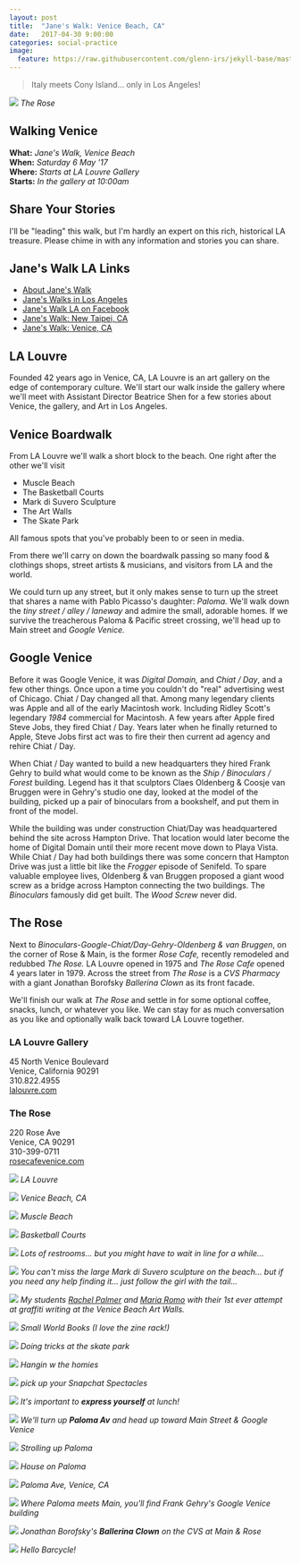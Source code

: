 ```yaml
---
layout: post
title:  "Jane's Walk: Venice Beach, CA"
date:   2017-04-30 9:00:00
categories: social-practice
image:
  feature: https://raw.githubusercontent.com/glenn-irs/jekyll-base/master/_images/venice/Jane-Venice-015.JPG
---
```


>  Italy meets Cony Island… only in Los Angeles!

![](https://raw.githubusercontent.com/glenn-irs/jekyll-base/master/_images/venice/Jane-Venice-019.JPG)
*The Rose*

## Walking Venice
**What:** *Jane's Walk, Venice Beach*     
**When:** *Saturday 6 May '17*    
**Where:** *Starts at LA Louvre Gallery*    
**Starts:** *In the gallery at 10:00am*   

## Share Your Stories

I'll be "leading" this walk, but I'm hardly an expert on this rich, historical LA treasure. Please chime in with any information and stories you can share.

## Jane's Walk LA Links

* [About Jane's Walk](http://agentof.ch/aos/janes-walk-los-angeles-2017/)  
* [Jane's Walks in Los Angeles](http://janeswalk.org/united-states/los-angeles/)  
* [Jane's Walk LA on Facebook](https://www.facebook.com/janeswalkla/)
* [Jane's Walk: New Taipei, CA](http://jekyll.zucman.com/social-practice/2017/04/23/janeswalk-new-taipei.html)
* [Jane's Walk: Venice, CA](http://jekyll.zucman.com/social-practice/2017/04/30/janeswalk-venice.html)



## LA Louvre 

Founded 42 years ago in Venice, CA, LA Louvre is an art gallery on the edge of contemporary culture. We'll start our walk inside the gallery where we'll meet with Assistant Director Beatrice Shen for a few stories about Venice, the gallery, and Art in Los Angeles.

## Venice Boardwalk

From LA Louvre we'll walk a short block to the beach. One right after the other we'll visit

* Muscle Beach
* The Basketball Courts
* Mark di Suvero Sculpture
* The Art Walls
* The Skate Park

All famous spots that you've probably been to or seen in media.

From there we'll carry on down the boardwalk passing so many food  & clothings shops, street artists & musicians, and visitors from LA and the world.

We could turn up any street, but it only makes sense to turn up the street that shares a name with Pablo Picasso's daughter: *Paloma.* We'll walk down the *tiny street / alley / laneway* and admire the small, adorable homes. If we survive the treacherous Paloma & Pacific street crossing, we'll head up to Main street and *Google Venice.*

## Google Venice

Before it was Google Venice, it was *Digital Domain,* and *Chiat / Day*, and a few other things. Once upon a time you couldn't do "real" advertising west of Chicago. Chiat / Day changed all that. Among many legendary clients was Apple and all of the early Macintosh work. Including Ridley Scott's legendary *1984* commercial for Macintosh. A few years after Apple fired Steve Jobs, they fired Chiat / Day. Years later when he finally returned to Apple, Steve Jobs first act was to fire their then current ad agency and rehire Chiat / Day.

When Chiat / Day wanted to build a new headquarters they hired Frank Gehry to build what would come to be known as the *Ship / Binoculars / Forest* building. Legend has it that sculptors Claes Oldenberg & Coosje van Bruggen were in Gehry's studio one day, looked at the model of the building, picked up a pair of binoculars from a bookshelf, and put them in front of the model.

While the building was under construction Chiat/Day was headquartered behind the site across Hampton Drive. That location would later become the home of Digital Domain until their more recent move down to Playa Vista. While Chiat / Day had both buildings there was some concern that Hampton Drive was just a little bit like the *Frogger* episode of Senifeld. To spare valuable employee lives, Oldenberg & van Bruggen proposed a giant wood screw as a bridge across Hampton connecting the two buildings. The *Binoculars* famously did get built. The *Wood Screw* never did.

## The Rose

Next to *Binoculars-Google-Chiat/Day-Gehry-Oldenberg & van Bruggen*, on the corner of Rose & Main, is the former *Rose Cafe,* recently remodeled and redubbed *The Rose.* LA Louvre opened in 1975 and *The Rose Cafe* opened 4 years later in 1979. Across the street from *The Rose* is a *CVS Pharmacy* with a giant Jonathan Borofsky *Ballerina Clown* as its front facade. 

We'll finish our walk at *The Rose* and settle in for some optional coffee, snacks, lunch, or whatever you like. We can stay for as much conversation as you like and optionally walk back toward LA Louvre together.



### LA Louvre Gallery
45 North Venice Boulevard  
Venice, California 90291  
310.822.4955  
[lalouvre.com](http://www.lalouver.com/)

### The Rose
220 Rose Ave  
Venice, CA 90291  
310-399-0711  
[rosecafevenice.com](http://rosecafevenice.com/)



![](https://raw.githubusercontent.com/glenn-irs/jekyll-base/master/_images/venice/Jane-Venice-001.JPG)
*LA Louvre*

![](https://raw.githubusercontent.com/glenn-irs/jekyll-base/master/_images/venice/Jane-Venice-002.JPG)
*Venice Beach, CA*

![](https://raw.githubusercontent.com/glenn-irs/jekyll-base/master/_images/venice/Jane-Venice-003.JPG)
*Muscle Beach*

![](https://raw.githubusercontent.com/glenn-irs/jekyll-base/master/_images/venice/Jane-Venice-004.JPG)
*Basketball Courts*

![](https://raw.githubusercontent.com/glenn-irs/jekyll-base/master/_images/venice/Jane-Venice-005.JPG)
*Lots of restrooms... but you might have to wait in line for a while...*

![](https://raw.githubusercontent.com/glenn-irs/jekyll-base/master/_images/venice/Jane-Venice-006.JPG)
*You can't miss the large Mark di Suvero sculpture on the beach... but if you need any help finding it... just follow the girl with the tail...*

![](https://raw.githubusercontent.com/glenn-irs/jekyll-base/master/_images/venice/Jane-Venice-011.JPG)
*My students [Rachel Palmer](https://rachelpalmerart.wordpress.com/2017/03/25/wk-9-art-experience-graffiti-painting/) and [Maria Romo](https://marijoseromo.wordpress.com/2017/03/26/week-9-art-experience-grafitti-writing/) with their 1st ever attempt at graffiti writing at the Venice Beach Art Walls.*

![](https://raw.githubusercontent.com/glenn-irs/jekyll-base/master/_images/venice/Jane-Venice-007.JPG)
*Small World Books (I love the zine rack!)*

![](https://raw.githubusercontent.com/glenn-irs/jekyll-base/master/_images/venice/Jane-Venice-012.JPG)
*Doing tricks at the skate park*

![](https://raw.githubusercontent.com/glenn-irs/jekyll-base/master/_images/venice/Jane-Venice-008.JPG)
*Hangin w the homies*

![](https://raw.githubusercontent.com/glenn-irs/jekyll-base/master/_images/venice/Jane-Venice-009.JPG)
*pick up your Snapchat Spectacles*

![](https://raw.githubusercontent.com/glenn-irs/jekyll-base/master/_images/venice/Jane-Venice-010.JPG)
*It's important to **express yourself** at lunch!*




![](https://raw.githubusercontent.com/glenn-irs/jekyll-base/master/_images/venice/Jane-Venice-013.JPG)
*We'll turn up **Paloma Av** and head up toward Main Street & Google Venice*

![](https://raw.githubusercontent.com/glenn-irs/jekyll-base/master/_images/venice/Jane-Venice-014.JPG)
*Strolling up Paloma*

![](https://raw.githubusercontent.com/glenn-irs/jekyll-base/master/_images/venice/Jane-Venice-015.JPG)
*House on Paloma*

![](https://raw.githubusercontent.com/glenn-irs/jekyll-base/master/_images/venice/Jane-Venice-016.JPG)
*Paloma Ave, Venice, CA*

![](https://raw.githubusercontent.com/glenn-irs/jekyll-base/master/_images/venice/Jane-Venice-017.JPG)
*Where Paloma meets Main, you'll find Frank Gehry's Google Venice building*

![](https://raw.githubusercontent.com/glenn-irs/jekyll-base/master/_images/venice/Jane-Venice-018.JPG)
*Jonathan Borofsky's **Ballerina Clown** on the CVS at Main & Rose*



![](https://raw.githubusercontent.com/glenn-irs/jekyll-base/master/_images/venice/Jane-Venice-020.JPG)
*Hello Barcycle!*
